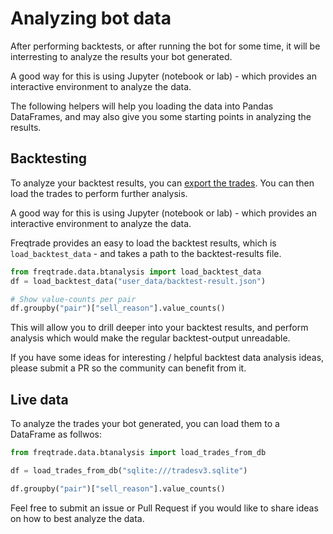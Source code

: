 # Analyzing bot data

After performing backtests, or after running the bot for some time, it will be interresting to analyze the results your bot generated.

A good way for this is using Jupyter (notebook or lab) - which provides an interactive environment to analyze the data.

The following helpers will help you loading the data into Pandas DataFrames, and may also give you some starting points in analyzing the results.

## Backtesting

To analyze your backtest results, you can [export the trades](#exporting-trades-to-file).
You can then load the trades to perform further analysis.

A good way for this is using Jupyter (notebook or lab) - which provides an interactive environment to analyze the data.

Freqtrade provides an easy to load the backtest results, which is `load_backtest_data` - and takes a path to the backtest-results file.

``` python
from freqtrade.data.btanalysis import load_backtest_data
df = load_backtest_data("user_data/backtest-result.json")

# Show value-counts per pair
df.groupby("pair")["sell_reason"].value_counts()

```

This will allow you to drill deeper into your backtest results, and perform analysis which would make the regular backtest-output unreadable.

If you have some ideas for interesting / helpful backtest data analysis ideas, please submit a PR so the community can benefit from it.

## Live data

To analyze the trades your bot generated, you can load them to a DataFrame as follwos:

``` python
from freqtrade.data.btanalysis import load_trades_from_db

df = load_trades_from_db("sqlite:///tradesv3.sqlite")

df.groupby("pair")["sell_reason"].value_counts()

```

Feel free to submit an issue or Pull Request if you would like to share ideas on how to best analyze the data.
